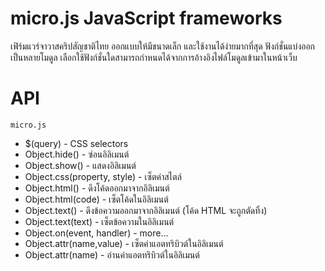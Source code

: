 # micro.js JavaScript frameworks
เฟิร์มแวร์จาวาสคริปสัญชาติไทย ออกแบบให้มีขนาดเล็ก และใช้งานได้ง่ายมากที่สุด ฟังก์ชั่นแบ่งออกเป็นหลายโมดูล เลือกใช้ฟังก์ชั่นใดสามารถกำหนดได้จากการอ้างอิงไฟล์โมดูลเข้ามาในหน้าเว็บ

# API
`micro.js`
- $(query) - CSS selectors
- Object.hide() - ซ่อนอิลิเมนต์
- Object.show() - แสดงอิลิเมนต์
- Object.css(property, style) - เซ็ตค่าสไตล์
- Object.html() - ดึงโค้ดออกมาจากอิลิเมนต์
- Object.html(code) - เซ็ตโค้ดในอิลิเมนต์
- Object.text() - ดึงข้อความออกมาจากอิลิเมนต์ (โค้ด HTML จะถูกตัดทิ้ง)
- Object.text(text) - เซ็ตข้อความในอิลิเมนต์
- Object.on(event, handler) - more...
- Object.attr(name,value) - เซ็ตค่าแอตทริบิวต์ในอิลิเมนต์
- Object.attr(name) - อ่านค่าแอตทริบิวต์ในอิลิเมนต์